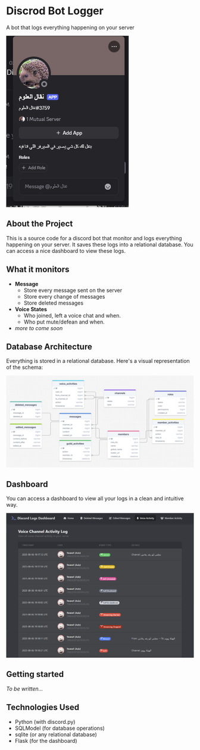# Discrod Bot Logger

A bot that logs everything happening on your server

![alt text](assets/image.png)

## About the Project

This is a source code for a discord bot that monitor and logs everything happening on your server. It saves these logs into a relational database. You can access a nice dashboard to view these logs.

## What it monitors

- **Message**
    - Store every message sent on the server
    - Store every change of messages
    - Store deleted messages
- **Voice States** 
    - Who joined, left a voice chat and when.
    - Who put mute/defean and when.
- *more to come soon*

## Database Architecture

Everything is stored in a relational database. Here's a visual representation of the schema:

![alt text](assets/er_diagram.png)

## Dashboard

You can access a dashboard to view all your logs in a clean and intuitive way.

![alt text](assets/dashboard_voiceactivity.png)

## Getting started

*To be written...*

## Technologies Used
- Python (with discord.py)
- SQLModel (for database operations)
- sqlite (or any relational database)
- Flask (for the dashboard)
